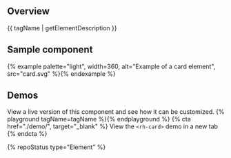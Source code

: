 ## Overview
  {{ tagName | getElementDescription }}


## Sample component
  {% example palette="light",
             width=360,
             alt="Example of a card element",
             src="card.svg" %}{% endexample %}


## Demos
  View a live version of this component and see how it can be customized.
  {% playground tagName=tagName %}{% endplayground %}
  {% cta href="./demo/", target="_blank" %}
    View the `<rh-card>` demo in a new tab
  {% endcta %}


  {% repoStatus type="Element" %}

